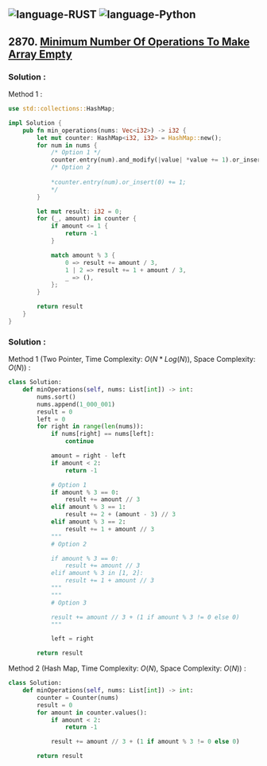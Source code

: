 ![language-RUST](https://img.shields.io/badge/RUST-8d4004?style=for-the-badge&logo=RUST)
![language-Python](https://img.shields.io/badge/Python-ffd43b?style=for-the-badge&logo=PYTHON)
---

## 2870. [Minimum Number Of Operations To Make Array Empty](https://leetcode.com/problems/minimum-number-of-operations-to-make-array-empty)

### Solution :

Method 1 :
```rust
use std::collections::HashMap;

impl Solution {
    pub fn min_operations(nums: Vec<i32>) -> i32 {
        let mut counter: HashMap<i32, i32> = HashMap::new();
        for num in nums {
            /* Option 1 */
            counter.entry(num).and_modify(|value| *value += 1).or_insert(1);
            /* Option 2
            
            *counter.entry(num).or_insert(0) += 1;
            */
        }

        let mut result: i32 = 0;
        for (_, amount) in counter {
            if amount <= 1 {
                return -1
            }

            match amount % 3 {
                0 => result += amount / 3,
                1 | 2 => result += 1 + amount / 3,
                _ => (),
            };
        }

        return result
    }
}
```

### Solution :

Method 1 (Two Pointer, Time Complexity: $O(N*Log(N))$, Space Complexity: $O(N)$) :
```python
class Solution:
    def minOperations(self, nums: List[int]) -> int:
        nums.sort()
        nums.append(1_000_001)
        result = 0
        left = 0
        for right in range(len(nums)):
            if nums[right] == nums[left]:
                continue

            amount = right - left
            if amount < 2:
                return -1

            # Option 1
            if amount % 3 == 0:
                result += amount // 3
            elif amount % 3 == 1:
                result += 2 + (amount - 3) // 3
            elif amount % 3 == 2:
                result += 1 + amount // 3
            """
            # Option 2

            if amount % 3 == 0:
                result += amount // 3
            elif amount % 3 in [1, 2]:
                result += 1 + amount // 3
            """
            """
            # Option 3

            result += amount // 3 + (1 if amount % 3 != 0 else 0)
            """

            left = right

        return result
```

Method 2 (Hash Map, Time Complexity: $O(N)$, Space Complexity: $O(N)$) :
```python
class Solution:
    def minOperations(self, nums: List[int]) -> int:
        counter = Counter(nums)
        result = 0
        for amount in counter.values():
            if amount < 2:
                return -1

            result += amount // 3 + (1 if amount % 3 != 0 else 0)

        return result
```
